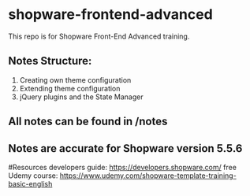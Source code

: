 # shopware-frontend-advanced
This repo is for Shopware Front-End Advanced training.  <br>

## Notes Structure:
1. Creating own theme configuration
2. Extending theme configuration
3. jQuery plugins and the State Manager

## All notes can be found in /notes
## Notes are accurate for Shopware version 5.5.6 

#Resources
developers guide: https://developers.shopware.com/
free Udemy course: https://www.udemy.com/shopware-template-training-basic-english